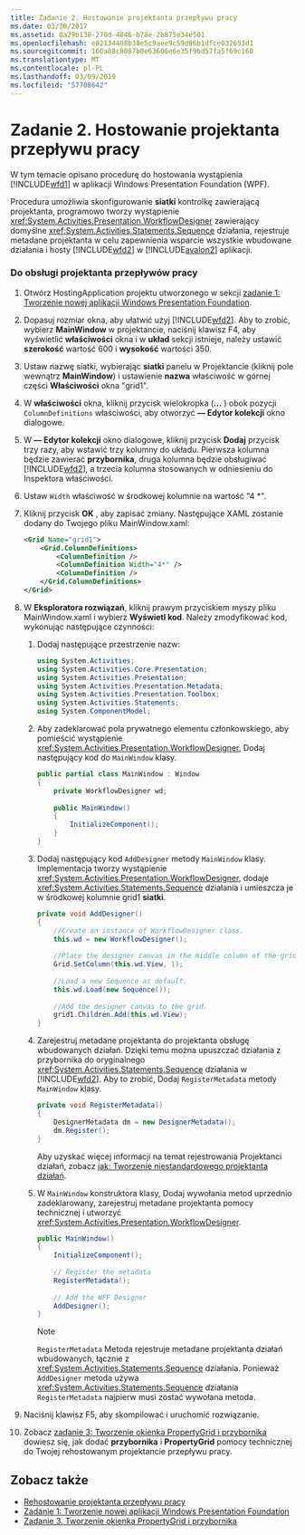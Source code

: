 ```yaml
---
title: Zadanie 2. Hostowanie projektanta przepływu pracy
ms.date: 03/30/2017
ms.assetid: 0a29b138-270d-4846-b78e-2b875e34e501
ms.openlocfilehash: e02134408b38e5c9aee9c59d86b1dfce032653d1
ms.sourcegitcommit: 160a88c8087b0e63606e6e35f9bd57fa5f69c168
ms.translationtype: MT
ms.contentlocale: pl-PL
ms.lasthandoff: 03/09/2019
ms.locfileid: "57708642"
---
```

# <a name="task-2-host-the-workflow-designer"></a>Zadanie 2. Hostowanie projektanta przepływu pracy
W tym temacie opisano procedurę do hostowania wystąpienia [!INCLUDE[wfd1](../../../includes/wfd1-md.md)] w aplikacji Windows Presentation Foundation (WPF).  
  
 Procedura umożliwia skonfigurowanie **siatki** kontrolkę zawierającą projektanta, programowo tworzy wystąpienie <xref:System.Activities.Presentation.WorkflowDesigner> zawierający domyślne <xref:System.Activities.Statements.Sequence> działania, rejestruje metadane projektanta w celu zapewnienia wsparcie wszystkie wbudowane działania i hosty [!INCLUDE[wfd2](../../../includes/wfd2-md.md)] w [!INCLUDE[avalon2](../../../includes/avalon2-md.md)] aplikacji.  
  
### <a name="to-host-the-workflow-designer"></a>Do obsługi projektanta przepływów pracy  
  
1.  Otwórz HostingApplication projektu utworzonego w sekcji [zadanie 1: Tworzenie nowej aplikacji Windows Presentation Foundation](task-1-create-a-new-wpf-app.md).  
  
2.  Dopasuj rozmiar okna, aby ułatwić użyj [!INCLUDE[wfd2](../../../includes/wfd2-md.md)]. Aby to zrobić, wybierz **MainWindow** w projektancie, naciśnij klawisz F4, aby wyświetlić **właściwości** okna i w **układ** sekcji istnieje, należy ustawić **szerokość** wartość 600 i **wysokość** wartości 350.  
  
3.  Ustaw nazwę siatki, wybierając **siatki** panelu w Projektancie (kliknij pole wewnątrz **MainWindow**) i ustawienie **nazwa** właściwość w górnej części  **Właściwości** okna "grid1".  
  
4.  W **właściwości** okna, kliknij przycisk wielokropka (**...** ) obok pozycji `ColumnDefinitions` właściwości, aby otworzyć **— Edytor kolekcji** okno dialogowe.  
  
5.  W **— Edytor kolekcji** okno dialogowe, kliknij przycisk **Dodaj** przycisk trzy razy, aby wstawić trzy kolumny do układu. Pierwsza kolumna będzie zawierać **przybornika**, druga kolumna będzie obsługiwać [!INCLUDE[wfd2](../../../includes/wfd2-md.md)], a trzecia kolumna stosowanych w odniesieniu do Inspektora właściwości.  
  
6.  Ustaw `Width` właściwość w środkowej kolumnie na wartość "4 *".  
  
7.  Kliknij przycisk **OK** , aby zapisać zmiany. Następujące XAML zostanie dodany do Twojego pliku MainWindow.xaml:  
  
    ```xml  
    <Grid Name="grid1">  
        <Grid.ColumnDefinitions>  
            <ColumnDefinition />  
            <ColumnDefinition Width="4*" />  
            <ColumnDefinition />  
        </Grid.ColumnDefinitions>  
    </Grid>  
    ```  
  
8.  W **Eksploratora rozwiązań**, kliknij prawym przyciskiem myszy pliku MainWindow.xaml i wybierz **Wyświetl kod**. Należy zmodyfikować kod, wykonując następujące czynności:  
  
    1.  Dodaj następujące przestrzenie nazw:  
  
        ```csharp  
        using System.Activities;  
        using System.Activities.Core.Presentation;  
        using System.Activities.Presentation;  
        using System.Activities.Presentation.Metadata;  
        using System.Activities.Presentation.Toolbox;  
        using System.Activities.Statements;  
        using System.ComponentModel;  
        ```  
  
    2.  Aby zadeklarować pola prywatnego elementu członkowskiego, aby pomieścić wystąpienie <xref:System.Activities.Presentation.WorkflowDesigner>, Dodaj następujący kod do `MainWindow` klasy.  
  
        ```csharp  
        public partial class MainWindow : Window  
        {  
            private WorkflowDesigner wd;  
  
            public MainWindow()  
            {  
                InitializeComponent();  
            }  
        }  
        ```  
  
    3.  Dodaj następujący kod `AddDesigner` metody `MainWindow` klasy. Implementacja tworzy wystąpienie <xref:System.Activities.Presentation.WorkflowDesigner>, dodaje <xref:System.Activities.Statements.Sequence> działania i umieszcza je w środkowej kolumnie grid1 **siatki**.  
  
        ```csharp  
        private void AddDesigner()  
        {  
            //Create an instance of WorkflowDesigner class.  
            this.wd = new WorkflowDesigner();  
  
            //Place the designer canvas in the middle column of the grid.  
            Grid.SetColumn(this.wd.View, 1);  
  
            //Load a new Sequence as default.  
            this.wd.Load(new Sequence());  
  
            //Add the designer canvas to the grid.  
            grid1.Children.Add(this.wd.View);  
        }  
        ```  
  
    4.  Zarejestruj metadane projektanta do projektanta obsługę wbudowanych działań. Dzięki temu można upuszczać działania z przybornika do oryginalnego <xref:System.Activities.Statements.Sequence> działania w [!INCLUDE[wfd2](../../../includes/wfd2-md.md)]. Aby to zrobić, Dodaj `RegisterMetadata` metody `MainWindow` klasy.  
  
        ```csharp  
        private void RegisterMetadata()  
        {               
            DesignerMetadata dm = new DesignerMetadata();  
            dm.Register();  
        }  
        ```  
  
         Aby uzyskać więcej informacji na temat rejestrowania Projektanci działań, zobacz [jak: Tworzenie niestandardowego projektanta działań](how-to-create-a-custom-activity-designer.md).  
  
    5.  W `MainWindow` konstruktora klasy, Dodaj wywołania metod uprzednio zadeklarowany, zarejestruj metadane projektanta pomocy technicznej i utworzyć <xref:System.Activities.Presentation.WorkflowDesigner>.  
  
        ```csharp  
        public MainWindow()  
        {  
            InitializeComponent();  
  
            // Register the metadata  
            RegisterMetadata();  
  
            // Add the WFF Designer  
            AddDesigner();  
        }  
        ```  
  
        > [!NOTE]
        >  `RegisterMetadata` Metoda rejestruje metadane projektanta działań wbudowanych, łącznie z <xref:System.Activities.Statements.Sequence> działania. Ponieważ `AddDesigner` metoda używa <xref:System.Activities.Statements.Sequence> działania `RegisterMetadata` najpierw musi zostać wywołana metoda.  
  
9. Naciśnij klawisz F5, aby skompilować i uruchomić rozwiązanie.  
  
10. Zobacz [zadanie 3: Tworzenie okienka PropertyGrid i przybornika](task-3-create-the-toolbox-and-propertygrid-panes.md) dowiesz się, jak dodać **przybornika** i **PropertyGrid** pomocy technicznej do Twojej rehostowanym projektancie przepływu pracy.  
  
## <a name="see-also"></a>Zobacz także
- [Rehostowanie projektanta przepływu pracy](rehosting-the-workflow-designer.md)
- [Zadanie 1: Tworzenie nowej aplikacji Windows Presentation Foundation](task-1-create-a-new-wpf-app.md)
- [Zadanie 3. Tworzenie okienka PropertyGrid i przybornika](task-3-create-the-toolbox-and-propertygrid-panes.md)
